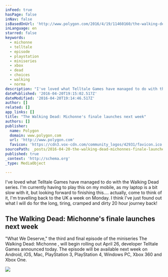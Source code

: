 ```yaml
---
inFeed: true
hasPage: false
inNav: false
isBasedOnUrl: 'http://www.polygon.com/2016/4/19/11460160/the-walking-dead-michonne-finale-release-date-episode-3'
inLanguage: en
starred: false
keywords:
  - michonne
  - telltale
  - episode
  - playstation
  - miniseries
  - xbox
  - dead
  - choices
  - walking
  - norma
description: "I've loved what Telltale Games have managed to do with the Walking Dead series. I'm currently having to play this on my mobile, as my laptop is a bit slow with it, but looking forward to finishing this.... actually, come to think of it, I'm travelling back to the UK a week on Monday. I think I've just found out what I will do for the long, tiring, cramped and dirty 20 hour journey back!"
datePublished: '2016-04-20T19:15:02.517Z'
dateModified: '2016-04-20T19:14:46.517Z'
author: []
related: []
app_links: []
title: "The Walking Dead: Michonne's finale launches next week"
authors: []
publisher:
  name: Polygon
  domain: www.polygon.com
  url: 'http://www.polygon.com'
  favicon: 'https://cdn3.vox-cdn.com/community_logos/42931/favicon.ico'
sourcePath: _posts/2016-04-20-the-walking-dead-michonnes-finale-launches-next-week.md
published: true
_context: 'http://schema.org'
_type: MediaObject

---
```

I've loved what Telltale Games have managed to do with the Walking Dead series. I'm currently having to play this on my mobile, as my laptop is a bit slow with it, but looking forward to finishing this.... actually, come to think of it, I'm travelling back to the UK a week on Monday. I think I've just found out what I will do for the long, tiring, cramped and dirty 20 hour journey back!

<article style=""><h1>The Walking Dead: Michonne's finale launches next week</h1><p>"What We Deserve," the third and final episode of the miniseries The Walking Dead: Michonne , will begin rolling out April 26, developer Telltale Games announced today. The episode will be available next week on Android, iOS, Mac, PlayStation 3, PlayStation 4, Windows PC, Xbox 360 and Xbox One.</p><img src="https://cdn2.vox-cdn.com/thumbor/SmwUu9Ea71HgIp1MNwbGEiwekjs=/0x0:1920x1080/1600x900/cdn0.vox-cdn.com/uploads/chorus_image/image/49348707/the-walking-dead-michonne-episode-3-screenshot_1920.0.0.jpg" /></article>